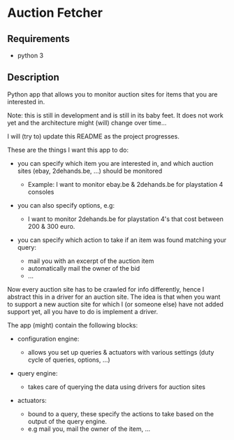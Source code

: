 # Auction Fetcher

Requirements
-------------
- python 3

Description
------------
Python app that allows you to monitor auction sites for items that you are interested in.

Note: this is still in development and is still in its baby feet. It does not work yet and the architecture might (will) change over time...

I will (try to) update this README as the project progresses.

These are the things I want this app to do:
  - you can specify which item you are interested in, and which auction sites (ebay, 2dehands.be, ...) should be monitored
	- Example: I want to monitor ebay.be & 2dehands.be for playstation 4 consoles

 - you can also specify options, e.g:
	- I want to monitor 2dehands.be for playstation 4's that cost between 200 & 300 euro.

 - you can specify which action to take if an item was found matching your query:
	- mail you with an excerpt of the auction item
	- automatically mail the owner of the bid
	- ...

Now every auction site has to be crawled for info differently, hence I abstract this in a driver for an auction site.
The idea is that when you want to support a new auction site for which I (or someone else) have not added support yet, all you have to do is implement a driver. 

The app (might) contain the following blocks:
 - configuration engine: 
	- allows you set up queries & actuators with various settings (duty cycle of queries, options, ...)

 - query engine:
	- takes care of querying the data using drivers for auction sites

 - actuators:
 	- bound to a query, these specify the actions to take based on the output of the query engine.
	- e.g mail you, mail the owner of the item, ...

